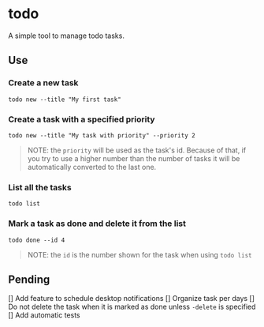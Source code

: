 # todo

A simple tool to manage todo tasks.

## Use

### Create a new task

```console
todo new --title "My first task"
```

### Create a task with a specified priority

```console
todo new --title "My task with priority" --priority 2
```

> NOTE: the `priority` will be used as the task's id. Because of that, if you try to use a higher number than the number of tasks it will be automatically converted to the last one.

### List all the tasks

```console
todo list
```

### Mark a task as done and delete it from the list

```console
todo done --id 4
```

> NOTE: the `id` is the number shown for the task when using `todo list`

## Pending

[] Add feature to schedule desktop notifications
[] Organize task per days
[] Do not delete the task when it is marked as done unless `-delete` is specified
[] Add automatic tests
